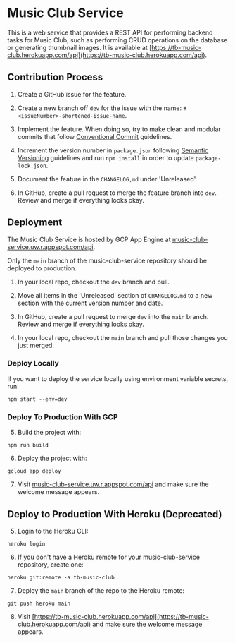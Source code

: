 # Music Club Service

This is a web service that provides a REST API for performing backend tasks for Music Club, such as performing CRUD operations on the database or generating thumbnail images. It is available at [https://tb-music-club.herokuapp.com/api](https://tb-music-club.herokuapp.com/api).

## Contribution Process

1. Create a GitHub issue for the feature.

2. Create a new branch off `dev` for the issue with the name: `#<issueNumber>-shortened-issue-name`.

3. Implement the feature. When doing so, try to make clean and modular commits that follow [Conventional Commit](https://www.conventionalcommits.org/en/v1.0.0/) guidelines.

4. Increment the version number in `package.json` following [Semantic Versioning](https://semver.org/) guidelines and run `npm install` in order to update `package-lock.json`.

5. Document the feature in the `CHANGELOG,md` under 'Unreleased'.

6. In GitHub, create a pull request to merge the feature branch into `dev`. Review and merge if everything looks okay.

## Deployment

The Music Club Service is hosted by GCP App Engine at
[music-club-service.uw.r.appspot.com/api](music-club-service.uw.r.appspot.com/api).

Only the `main` branch of the music-club-service repository should be deployed to production.

1. In your local repo, checkout the `dev` branch and pull.

2. Move all items in the 'Unreleased' section of `CHANGELOG.md` to a new section with the current version number and date.  

3. In GitHub, create a pull request to merge `dev` into the `main` branch. Review and merge if everything looks okay.

4. In your local repo, checkout the `main` branch and pull those changes you just merged.

### Deploy Locally

If you want to deploy the service locally using environment variable secrets, run:
```
npm start --env=dev
```

### Deploy To Production With GCP

5. Build the project with:
```
npm run build
```

6. Deploy the project with:
```
gcloud app deploy
```

7. Visit [music-club-service.uw.r.appspot.com/api](music-club-service.uw.r.appspot.com/api) and make sure the welcome message appears.

## Deploy to Production With Heroku (Deprecated)

5. Login to the Heroku CLI:
```
heroku login
```

6. If you don't have a Heroku remote for your music-club-service repository, create one:
```
heroku git:remote -a tb-music-club
```

7. Deploy the `main` branch of the repo to the Heroku remote:
```
git push heroku main
```

8. Visit [https://tb-music-club.herokuapp.com/api](https://tb-music-club.herokuapp.com/api) and make sure the welcome message appears.
